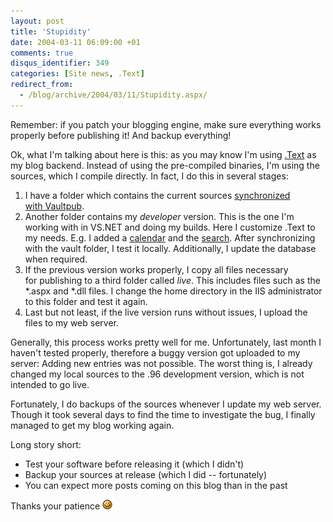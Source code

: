 ```yaml
---
layout: post
title: 'Stupidity'
date: 2004-03-11 06:09:00 +01
comments: true
disqus_identifier: 349
categories: [Site news, .Text]
redirect_from:
  - /blog/archive/2004/03/11/Stupidity.aspx/
---
```


Remember: if you patch your blogging engine, make sure everything works properly before publishing it! And backup everything!

Ok, what I'm talking about here is this: as you may know I'm using [.Text](http://dottextwiki.scottwater.com/) as my blog backend. Instead of using the pre-compiled binaries, I'm using the sources, which I compile directly. In fact, I do this in several stages:

1.  I have a folder which contains the current sources [synchronized with Vaultpub](http://scottwater.com/blog/archive/2004/01/12/11161.aspx).
2.  Another folder contains my *developer* version. This is the one I'm working with in VS.NET and doing my builds. Here I customize .Text to my needs. E.g. I added a [calendar](http://scottonwriting.net/sowblog/posts/708.aspx) and the [search](/archive/2004/02/05/updated-to-text-pre-96/). After synchronizing with the vault folder, I test it locally. Additionally, I update the database when required.
3.  If the previous version works properly, I copy all files necessary for publishing to a third folder called *live*. This includes files such as the \*.aspx and \*.dll files. I change the home directory in the IIS administrator to this folder and test it again.
4.  Last but not least, if the live version runs without issues, I upload the files to my web server.

Generally, this process works pretty well for me. Unfortunately, last month I haven't tested properly, therefore a buggy version got uploaded to my server: Adding new entries was not possible. The worst thing is, I already changed my local sources to the .96 development version, which is not intended to go live.

Fortunately, I do backups of the sources whenever I update my web server. Though it took several days to find the time to investigate the bug, I finally managed to get my blog working again.

Long story short:

-   Test your software before releasing it (which I didn't)
-   Backup your sources at release (which I did -- fortunately)
-   You can expect more posts coming on this blog than in the past

Thanks your patience ![:-)](/files/archive/smiley_smile.gif)

